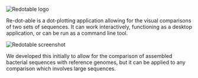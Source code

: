 ![Redotable logo](https://raw.githubusercontent.com/s-andrews/redotable/master/uk/ac/babraham/redotable/resources/redotable_logo.png)

Re-dot-able is a dot-plotting application allowing for the visual comparisons of two sets of sequences.  It can work interactively, functioning as a desktop application, or can be run as a command line tool.

![Redotable screenshot](https://raw.githubusercontent.com/s-andrews/redotable/master/uk/ac/babraham/redotable/resources/redotable_screenshot.png)

We developed this initially to allow for the comparison of assembled bacterial sequences with reference genomes, but it can be applied to any comparison which involves large sequences.

